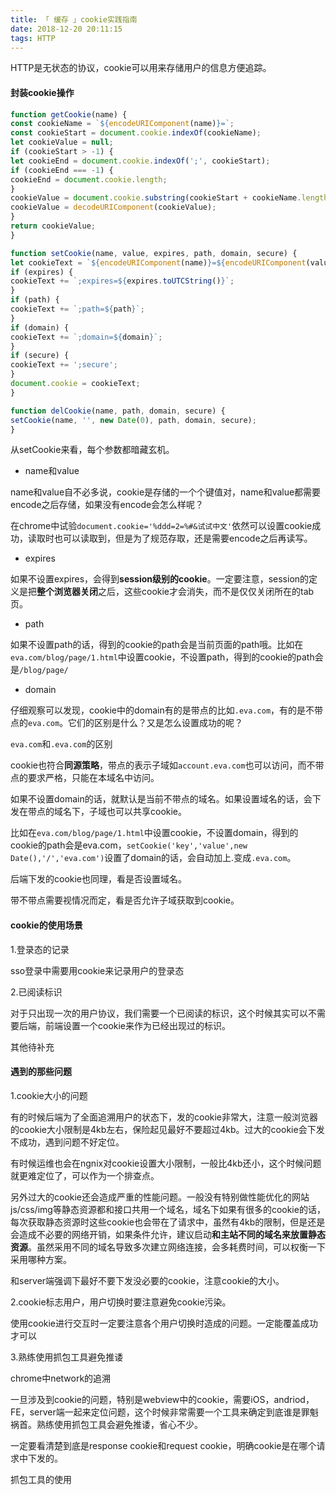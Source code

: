 ```yaml
---
title: 「 缓存 」cookie实践指南
date: 2018-12-20 20:11:15
tags: HTTP
---
```

HTTP是无状态的协议，cookie可以用来存储用户的信息方便追踪。
<!-- more -->

#### 封装cookie操作

```js
function getCookie(name) {
const cookieName = `${encodeURIComponent(name)}=`;
const cookieStart = document.cookie.indexOf(cookieName);
let cookieValue = null;
if (cookieStart > -1) {
let cookieEnd = document.cookie.indexOf(';', cookieStart);
if (cookieEnd === -1) {
cookieEnd = document.cookie.length;
}
cookieValue = document.cookie.substring(cookieStart + cookieName.length, cookieEnd);
cookieValue = decodeURIComponent(cookieValue);
}
return cookieValue;
}

function setCookie(name, value, expires, path, domain, secure) {
let cookieText = `${encodeURIComponent(name)}=${encodeURIComponent(value)}`;
if (expires) {
cookieText += `;expires=${expires.toUTCString()}`;
}
if (path) {
cookieText += `;path=${path}`;
}
if (domain) {
cookieText += `;domain=${domain}`;
}
if (secure) {
cookieText += ';secure';
}
document.cookie = cookieText;
}

function delCookie(name, path, domain, secure) {
setCookie(name, '', new Date(0), path, domain, secure);
}
```

从setCookie来看，每个参数都暗藏玄机。

* name和value

name和value自不必多说，cookie是存储的一个个键值对，name和value都需要encode之后存储，如果没有encode会怎么样呢？

在chrome中试验`document.cookie='%ddd=2=%#&试试中文'`依然可以设置cookie成功，读取时也可以读取到，但是为了规范存取，还是需要encode之后再读写。

* expires

如果不设置expires，会得到**session级别的cookie**。一定要注意，session的定义是把**整个浏览器关闭**之后，这些cookie才会消失，而不是仅仅关闭所在的tab页。

* path

如果不设置path的话，得到的cookie的path会是当前页面的path哦。比如在`eva.com/blog/page/1.html`中设置cookie，不设置path，得到的cookie的path会是`/blog/page/`

* domain

仔细观察可以发现，cookie中的domain有的是带点的比如`.eva.com`，有的是不带点的`eva.com`。它们的区别是什么？又是怎么设置成功的呢？

`eva.com`和`.eva.com`的区别

cookie也符合**同源策略**，带点的表示子域如`account.eva.com`也可以访问，而不带点的要求严格，只能在本域名中访问。

如果不设置domain的话，就默认是当前不带点的域名。如果设置域名的话，会下发在带点的域名下，子域也可以共享cookie。

比如在`eva.com/blog/page/1.html`中设置cookie，不设置domain，得到的cookie的path会是eva.com，`setCookie('key','value',new Date(),'/','eva.com')`设置了domain的话，会自动加上.变成`.eva.com`。

后端下发的cookie也同理，看是否设置域名。

带不带点需要视情况而定，看是否允许子域获取到cookie。

#### cookie的使用场景

1.登录态的记录

sso登录中需要用cookie来记录用户的登录态

2.已阅读标识

对于只出现一次的用户协议，我们需要一个已阅读的标识，这个时候其实可以不需要后端，前端设置一个cookie来作为已经出现过的标识。

其他待补充

#### 遇到的那些问题

1.cookie大小的问题

有的时候后端为了全面追溯用户的状态下，发的cookie非常大，注意一般浏览器的cookie大小限制是4kb左右，保险起见最好不要超过4kb。过大的cookie会下发不成功，遇到问题不好定位。

有时候运维也会在ngnix对cookie设置大小限制，一般比4kb还小，这个时候问题就更难定位了，可以作为一个排查点。

另外过大的cookie还会造成严重的性能问题。一般没有特别做性能优化的网站js/css/img等静态资源都和接口共用一个域名，域名下如果有很多的cookie的话，每次获取静态资源时这些cookie也会带在了请求中，虽然有4kb的限制，但是还是会造成不必要的网络开销，如果条件允许，建议启动**和主站不同的域名来放置静态资源**。虽然采用不同的域名导致多次建立网络连接，会多耗费时间，可以权衡一下采用哪种方案。

和server端强调下最好不要下发没必要的cookie，注意cookie的大小。

2.cookie标志用户，用户切换时要注意避免cookie污染。

使用cookie进行交互时一定要注意各个用户切换时造成的问题。一定能覆盖成功才可以

3.熟练使用抓包工具避免推诿

chrome中network的追溯

一旦涉及到cookie的问题，特别是webview中的cookie，需要iOS，andriod，FE，server端一起来定位问题，这个时候非常需要一个工具来确定到底谁是罪魁祸首。熟练使用抓包工具会避免推诿，省心不少。

一定要看清楚到底是response cookie和request cookie，明确cookie是在哪个请求中下发的。

抓包工具的使用



